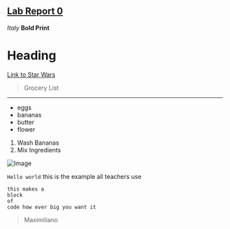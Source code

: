 ## [Lab Report 0](lab-report-1-week-0.html)




*Italy*
**Bold Print**
# Heading
[Link to Star Wars](https://www.starwars.com)
> Grocery List

---
- eggs
- bananas
- butter
- flower
1) Wash Bananas
2) Mix Ingredients

![Image](https://encrypted-tbn0.gstatic.com/images?q=tbn:ANd9GcSwo8NQ391-ikcWLEByG1CJv8ka_XnvUhuWLM0Sw7SyKPaLLSNTTMQqUXKNDj2pMoOHMyM&usqp=CAU)

`Hello world` this is the example all teachers use

```
this makes a 
block
of 
code how ever big you want it
```

> Maximiliano







